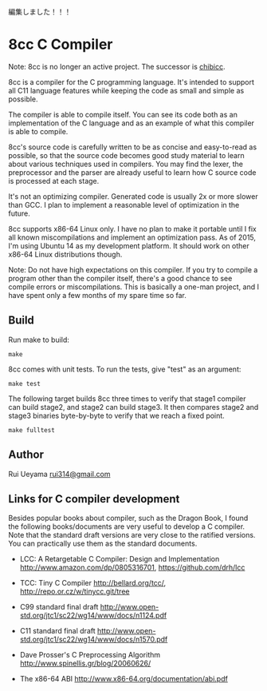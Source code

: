 編集しました！！！

8cc C Compiler
==============

Note: 8cc is no longer an active project. The successor is
[chibicc](https://github.com/rui314/chibicc).

8cc is a compiler for the C programming language.
It's intended to support all C11 language features
while keeping the code as small and simple as possible.

The compiler is able to compile itself.
You can see its code both as an implementation of the C language
and as an example of what this compiler is able to compile.

8cc's source code is carefully written to be as concise and easy-to-read
as possible, so that the source code becomes good study material
to learn about various techniques used in compilers.
You may find the lexer, the preprocessor and the parser are
already useful to learn how C source code is processed at each stage.

It's not an optimizing compiler.
Generated code is usually 2x or more slower than GCC.
I plan to implement a reasonable level of optimization in the future.

8cc supports x86-64 Linux only. I have no plan to make it portable until
I fix all known miscompilations and implement an optimization pass.
As of 2015, I'm using Ubuntu 14 as my development platform.
It should work on other x86-64 Linux distributions though.

Note: Do not have high expectations on this compiler.
If you try to compile a program other than the compiler itself,
there's a good chance to see compile errors or miscompilations.
This is basically a one-man project, and I have spent only a few
months of my spare time so far.

Build
-----

Run make to build:

    make

8cc comes with unit tests. To run the tests, give "test" as an argument:

    make test

The following target builds 8cc three times to verify that
stage1 compiler can build stage2, and stage2 can build stage3.
It then compares stage2 and stage3 binaries byte-by-byte to verify
that we reach a fixed point.

    make fulltest

Author
------

Rui Ueyama <rui314@gmail.com>


Links for C compiler development
--------------------------------

Besides popular books about compiler, such as the Dragon Book,
I found the following books/documents are very useful
to develop a C compiler.
Note that the standard draft versions are very close to the ratified versions.
You can practically use them as the standard documents.

-   LCC: A Retargetable C Compiler: Design and Implementation
    http://www.amazon.com/dp/0805316701,
    https://github.com/drh/lcc

-   TCC: Tiny C Compiler
    http://bellard.org/tcc/,
    http://repo.or.cz/w/tinycc.git/tree

-   C99 standard final draft
    http://www.open-std.org/jtc1/sc22/wg14/www/docs/n1124.pdf

-   C11 standard final draft
    http://www.open-std.org/jtc1/sc22/wg14/www/docs/n1570.pdf

-   Dave Prosser's C Preprocessing Algorithm
    http://www.spinellis.gr/blog/20060626/

-   The x86-64 ABI
    http://www.x86-64.org/documentation/abi.pdf
